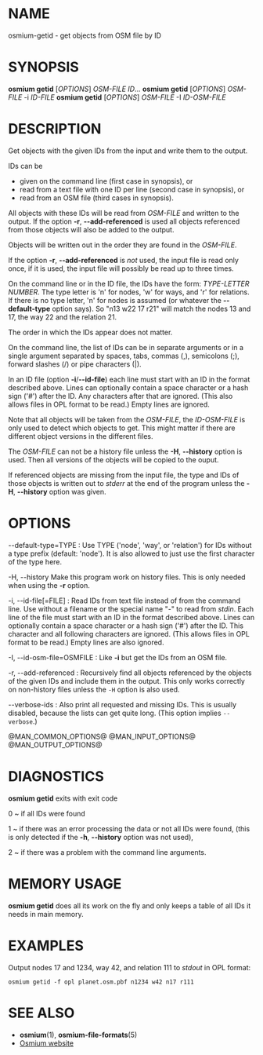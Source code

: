
# NAME

osmium-getid - get objects from OSM file by ID


# SYNOPSIS

**osmium getid** \[*OPTIONS*\] *OSM-FILE* *ID*...
**osmium getid** \[*OPTIONS*\] *OSM-FILE* -i *ID-FILE*
**osmium getid** \[*OPTIONS*\] *OSM-FILE* -I *ID-OSM-FILE*


# DESCRIPTION

Get objects with the given IDs from the input and write them to the output.

IDs can be
* given on the command line (first case in synopsis), or
* read from a text file with one ID per line (second case in synopsis), or
* read from an OSM file (third cases in synopsis).

All objects with these IDs will be read from *OSM-FILE* and written to the
output. If the option **-r**, **--add-referenced** is used all objects
referenced from those objects will also be added to the output.

Objects will be written out in the order they are found in the *OSM-FILE*.

If the option **-r**, **--add-referenced** is *not* used, the input file is
read only once, if it is used, the input file will possibly be read up to
three times.

On the command line or in the ID file, the IDs have the form: *TYPE-LETTER*
*NUMBER*. The type letter is 'n' for nodes, 'w' for ways, and 'r' for
relations. If there is no type letter, 'n' for nodes is assumed (or whatever
the **--default-type** option says). So "n13 w22 17 r21" will match the nodes
13 and 17, the way 22 and the relation 21.

The order in which the IDs appear does not matter.

On the command line, the list of IDs can be in separate arguments or in a
single argument separated by spaces, tabs, commas (,), semicolons (;), forward
slashes (/) or pipe characters (|).

In an ID file (option **-i**/**--id-file**) each line must start with an ID in
the format described above. Lines can optionally contain a space character or a
hash sign ('#') after the ID. Any characters after that are ignored. (This also
allows files in OPL format to be read.) Empty lines are ignored.

Note that all objects will be taken from the *OSM-FILE*, the *ID-OSM-FILE* is
only used to detect which objects to get. This might matter if there are
different object versions in the different files.

The *OSM-FILE* can not be a history file unless the **-H**, **--history**
option is used. Then all versions of the objects will be copied to the ouput.

If referenced objects are missing from the input file, the type and IDs
of those objects is written out to *stderr* at the end of the program unless
the **-H**, **--history** option was given.


# OPTIONS

--default-type=TYPE
:   Use TYPE ('node', 'way', or 'relation') for IDs without a type prefix
    (default: 'node'). It is also allowed to just use the first character
    of the type here.

-H, --history
    Make this program work on history files. This is only needed when using
    the **-r** option.

-i, --id-file[=FILE]
:   Read IDs from text file instead of from the command line. Use without a
    filename or the special name "-" to read from *stdin*. Each line of the
    file must start with an ID in the format described above. Lines can
    optionally contain a space character or a hash sign ('#') after the ID.
    This character and all following characters are ignored. (This allows
    files in OPL format to be read.) Empty lines are also ignored.

-I, --id-osm-file=OSMFILE
:   Like **-i** but get the IDs from an OSM file.

-r, --add-referenced
:   Recursively find all objects referenced by the objects of the given IDs
    and include them in the output. This only works correctly on non-history
    files unless the `-H` option is also used.

--verbose-ids
:   Also print all requested and missing IDs. This is usually disabled, because
    the lists can get quite long. (This option implies `--verbose`.)

@MAN_COMMON_OPTIONS@
@MAN_INPUT_OPTIONS@
@MAN_OUTPUT_OPTIONS@

# DIAGNOSTICS

**osmium getid** exits with exit code

0
  ~ if all IDs were found

1
  ~ if there was an error processing the data or not all IDs were found,
    (this is only detected if the **-h**, **--history** option was not used),

2
  ~ if there was a problem with the command line arguments.


# MEMORY USAGE

**osmium getid** does all its work on the fly and only keeps a table of all
IDs it needs in main memory.


# EXAMPLES

Output nodes 17 and 1234, way 42, and relation 111 to *stdout* in OPL format:

    osmium getid -f opl planet.osm.pbf n1234 w42 n17 r111


# SEE ALSO

* **osmium**(1), **osmium-file-formats**(5)
* [Osmium website](http://osmcode.org/osmium)

